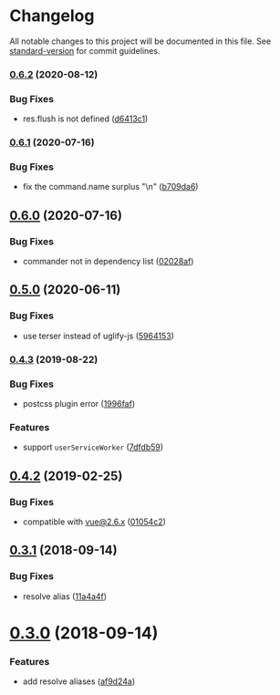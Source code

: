 # Changelog

All notable changes to this project will be documented in this file. See [standard-version](https://github.com/conventional-changelog/standard-version) for commit guidelines.

### [0.6.2](https://github.com/clair-design/pholio/compare/v0.6.1...v0.6.2) (2020-08-12)

### Bug Fixes

- res.flush is not defined ([d6413c1](https://github.com/clair-design/pholio/commit/d6413c15f52aaab90cacbad2dd3afe308f9d536c))

### [0.6.1](https://github.com/clair-design/pholio/compare/v0.6.0...v0.6.1) (2020-07-16)

### Bug Fixes

- fix the command.name surplus "\n" ([b709da6](https://github.com/clair-design/pholio/commit/b709da650f1f4bc2734c62200cf7c3b8cebf3b4f))

## [0.6.0](https://github.com/clair-design/pholio/compare/v0.5.0...v0.6.0) (2020-07-16)

### Bug Fixes

- commander not in dependency list ([02028af](https://github.com/clair-design/pholio/commit/02028afa2bf27eed0b05c9b2156e7086669bcf7b))

## [0.5.0](https://github.com/clair-design/pholio/compare/v0.4.3...v0.5.0) (2020-06-11)

### Bug Fixes

- use terser instead of uglify-js ([5964153](https://github.com/clair-design/pholio/commit/59641538b5619386598d2ca5227ba3f0c6ce2d1b))

### [0.4.3](https://github.com/clair-design/pholio/compare/v0.4.2...v0.4.3) (2019-08-22)

### Bug Fixes

- postcss plugin error ([1996faf](https://github.com/clair-design/pholio/commit/1996faf))

### Features

- support `userServiceWorker` ([7dfdb59](https://github.com/clair-design/pholio/commit/7dfdb59))

## [0.4.2](https://github.com/clair-design/pholio/compare/v0.4.1...v0.4.2) (2019-02-25)

### Bug Fixes

- compatible with vue@2.6.x ([01054c2](https://github.com/clair-design/pholio/commit/01054c2))

<a name="0.3.1"></a>

## [0.3.1](https://github.com/clair-design/pholio/compare/v0.3.0...v0.3.1) (2018-09-14)

### Bug Fixes

- resolve alias ([11a4a4f](https://github.com/clair-design/pholio/commit/11a4a4f))

<a name="0.3.0"></a>

# [0.3.0](https://github.com/clair-design/pholio/compare/v0.2.2...v0.3.0) (2018-09-14)

### Features

- add resolve aliases ([af9d24a](https://github.com/clair-design/pholio/commit/af9d24a))
